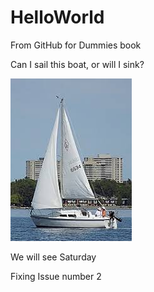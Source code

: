 # HelloWorld
From GitHub for Dummies book

Can I sail this boat, or will I sink?

![headshot](Catalina_Web_Pic.jpg)

We will see Saturday

Fixing Issue number 2

